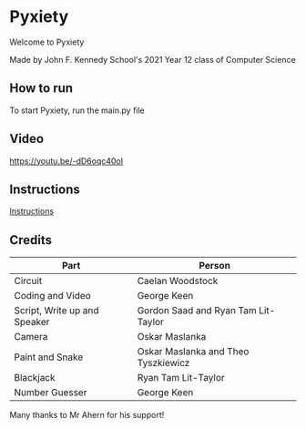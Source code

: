 # Pyxiety

Welcome to Pyxiety

Made by John F. Kennedy School's 2021 Year 12 class of Computer Science

## How to run
To start Pyxiety, run the main.py file

## Video
https://youtu.be/-dD6oqc40oI

## Instructions
[Instructions](https://github.com/IamAwesomeGeorge/Pyxiety/blob/main/raspberry%20pi%20instuctions%20.docx)

## Credits
Part | Person
------------ | -------------
Circuit | Caelan Woodstock
Coding and Video | George Keen
Script, Write up and Speaker | Gordon Saad and Ryan Tam Lit-Taylor
Camera | Oskar Maslanka
Paint and Snake | Oskar Maslanka and Theo Tyszkiewicz
Blackjack | Ryan Tam Lit-Taylor
Number Guesser | George Keen

Many thanks to Mr Ahern for his support!
